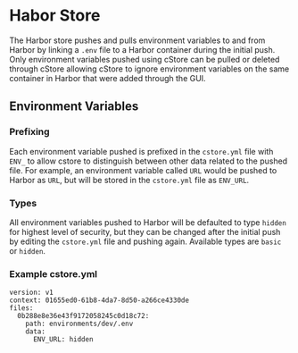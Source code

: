 # Habor Store #

The Harbor store pushes and pulls environment variables to and from Harbor by linking a `.env` file to a Harbor container during the initial push. Only environment variables pushed using cStore can be pulled or deleted through cStore allowing cStore to ignore environment variables on the same container in Harbor that were added through the GUI.

## Environment Variables ##

### Prefixing ###

Each environment variable pushed is prefixed in the `cstore.yml` file with `ENV_` to allow cstore to distinguish between other data related to the pushed file. For example, an environment variable called `URL` would be pushed to Harbor as `URL`, but will be stored in the `cstore.yml` file as `ENV_URL`.

### Types ###

All environment variables pushed to Harbor will be defaulted to type `hidden` for highest level of security, but they can be changed after the initial push by editing the `cstore.yml` file and pushing again. Available types are `basic` or `hidden`. 

### Example cstore.yml ###

```
version: v1
context: 01655ed0-61b8-4da7-8d50-a266ce4330de
files:
  0b288e8e36e43f9172058245c0d18c72:
    path: environments/dev/.env
    data:
      ENV_URL: hidden
```
